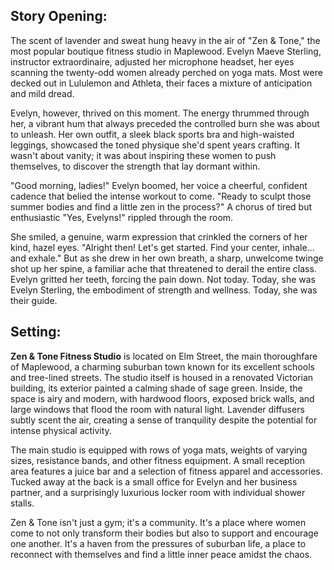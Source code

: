 ## Story Opening:

The scent of lavender and sweat hung heavy in the air of "Zen & Tone," the most popular boutique fitness studio in Maplewood. Evelyn Maeve Sterling, instructor extraordinaire, adjusted her microphone headset, her eyes scanning the twenty-odd women already perched on yoga mats. Most were decked out in Lululemon and Athleta, their faces a mixture of anticipation and mild dread.

Evelyn, however, thrived on this moment. The energy thrummed through her, a vibrant hum that always preceded the controlled burn she was about to unleash. Her own outfit, a sleek black sports bra and high-waisted leggings, showcased the toned physique she'd spent years crafting. It wasn't about vanity; it was about inspiring these women to push themselves, to discover the strength that lay dormant within.

"Good morning, ladies!" Evelyn boomed, her voice a cheerful, confident cadence that belied the intense workout to come. "Ready to sculpt those summer bodies and find a little zen in the process?" A chorus of tired but enthusiastic "Yes, Evelyns!" rippled through the room. 

She smiled, a genuine, warm expression that crinkled the corners of her kind, hazel eyes. "Alright then! Let's get started. Find your center, inhale... and exhale." But as she drew in her own breath, a sharp, unwelcome twinge shot up her spine, a familiar ache that threatened to derail the entire class. Evelyn gritted her teeth, forcing the pain down. Not today. Today, she was Evelyn Sterling, the embodiment of strength and wellness. Today, she was their guide.

## Setting:

**Zen & Tone Fitness Studio** is located on Elm Street, the main thoroughfare of Maplewood, a charming suburban town known for its excellent schools and tree-lined streets. The studio itself is housed in a renovated Victorian building, its exterior painted a calming shade of sage green. Inside, the space is airy and modern, with hardwood floors, exposed brick walls, and large windows that flood the room with natural light. Lavender diffusers subtly scent the air, creating a sense of tranquility despite the potential for intense physical activity.

The main studio is equipped with rows of yoga mats, weights of varying sizes, resistance bands, and other fitness equipment. A small reception area features a juice bar and a selection of fitness apparel and accessories. Tucked away at the back is a small office for Evelyn and her business partner, and a surprisingly luxurious locker room with individual shower stalls.

Zen & Tone isn't just a gym; it's a community. It's a place where women come to not only transform their bodies but also to support and encourage one another. It's a haven from the pressures of suburban life, a place to reconnect with themselves and find a little inner peace amidst the chaos.
